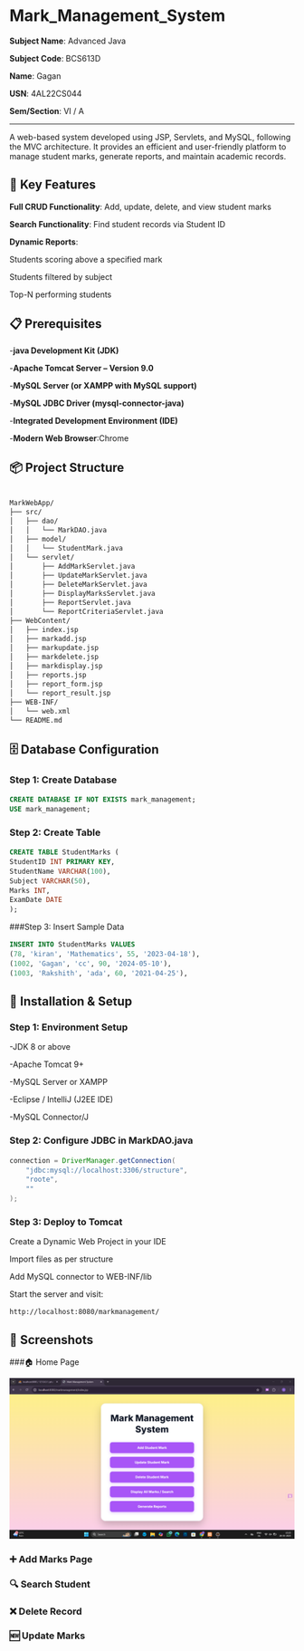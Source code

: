 # Mark_Management_System

**Subject Name**: Advanced Java

**Subject Code**: BCS613D

**Name**: Gagan

**USN**: 4AL22CS044

**Sem/Section**: VI / A

---
A web-based system developed using JSP, Servlets, and MySQL, following the MVC architecture. It provides an efficient and user-friendly platform to manage student marks, generate reports, and maintain academic records.

## 🚀 Key Features

**Full CRUD Functionality**: Add, update, delete, and view student marks

**Search Functionality**: Find student records via Student ID

**Dynamic Reports**:

Students scoring above a specified mark

Students filtered by subject

Top-N performing students

## 📋 Prerequisites
-**java Development Kit (JDK)**

-**Apache Tomcat Server – Version 9.0**

-**MySQL Server (or XAMPP with MySQL support)**

-**MySQL JDBC Driver (mysql-connector-java)**

-**Integrated Development Environment (IDE)**

-**Modern Web Browser**:Chrome

## 📦 Project Structure

```

MarkWebApp/
├── src/
│   ├── dao/
│   │   └── MarkDAO.java
│   ├── model/
│   │   └── StudentMark.java
│   └── servlet/
│       ├── AddMarkServlet.java
│       ├── UpdateMarkServlet.java
│       ├── DeleteMarkServlet.java
│       ├── DisplayMarksServlet.java
│       ├── ReportServlet.java
│       └── ReportCriteriaServlet.java
├── WebContent/
│   ├── index.jsp
│   ├── markadd.jsp
│   ├── markupdate.jsp
│   ├── markdelete.jsp
│   ├── markdisplay.jsp
│   ├── reports.jsp
│   ├── report_form.jsp
│   └── report_result.jsp
├── WEB-INF/
│   └── web.xml
└── README.md

```

## 🗄️ Database Configuration
### Step 1: Create Database

```sql
CREATE DATABASE IF NOT EXISTS mark_management;
USE mark_management;

```
### Step 2: Create Table
```sql
CREATE TABLE StudentMarks (
StudentID INT PRIMARY KEY,
StudentName VARCHAR(100),
Subject VARCHAR(50),
Marks INT,
ExamDate DATE
);
```
###Step 3: Insert Sample Data

```sql
INSERT INTO StudentMarks VALUES
(78, 'kiran', 'Mathematics', 55, '2023-04-18'),
(1002, 'Gagan', 'cc', 90, '2024-05-10'),
(1003, 'Rakshith', 'ada', 60, '2021-04-25'),
```

## 🔧 Installation & Setup

### Step 1: Environment Setup

-JDK 8 or above

-Apache Tomcat 9+

-MySQL Server or XAMPP

-Eclipse / IntelliJ (J2EE IDE)

-MySQL Connector/J

### Step 2: Configure JDBC in MarkDAO.java
```java
connection = DriverManager.getConnection(
    "jdbc:mysql://localhost:3306/structure",
    "roote",
    ""
);
```
### Step 3: Deploy to Tomcat

Create a Dynamic Web Project in your IDE

Import files as per structure

Add MySQL connector to WEB-INF/lib

Start the server and visit:

```
http://localhost:8080/markmanagement/  
```

## 📸 Screenshots

###🏠 Home Page

<img src="Screenshot/homepage.png" alt="Homw page" width="700"/>

### ➕ Add Marks Page


### 🔍 Search Student



### ❌ Delete Record



### 🆕 Update Marks












